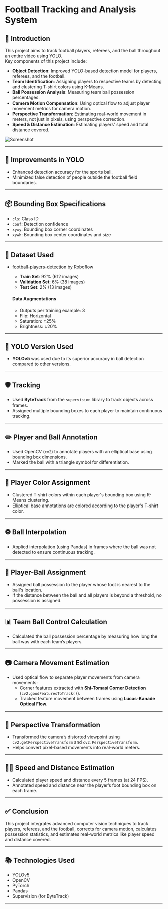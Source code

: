 # Football Tracking and Analysis System

## 🎯 Introduction
This project aims to track football players, referees, and the ball throughout an entire video using YOLO.  
Key components of this project include:
- **Object Detection**: Improved YOLO-based detection model for players, referees, and the football.
- **Team Identification**: Assigning players to respective teams by detecting and clustering T-shirt colors using K-Means.
- **Ball Possession Analysis**: Measuring team ball possession percentages.
- **Camera Motion Compensation**: Using optical flow to adjust player movement metrics for camera motion.
- **Perspective Transformation**: Estimating real-world movement in meters, not just in pixels, using perspective correction.
- **Speed & Distance Estimation**: Estimating players' speed and total distance covered.

![Screenshot](output_videos/screenshot.png)

---

## 🚀 Improvements in YOLO
- Enhanced detection accuracy for the sports ball.
- Minimized false detection of people outside the football field boundaries.

---

## 📦 Bounding Box Specifications
- `cls`: Class ID  
- `conf`: Detection confidence  
- `xyxy`: Bounding box corner coordinates  
- `xywh`: Bounding box center coordinates and size  

---

## 📁 Dataset Used 
- [football-players-detection](https://universe.roboflow.com/roboflow-jvuqo/football-players-detection-3zvbc/dataset/1) by Roboflow
  - **Train Set**: 92% (612 images)  
  - **Validation Set**: 6% (38 images)  
  - **Test Set**: 2% (13 images)  

  #### Data Augmentations
  - Outputs per training example: 3  
  - Flip: Horizontal  
  - Saturation: ±25%  
  - Brightness: ±20%  

---

## 🤖 YOLO Version Used
- **YOLOv5** was used due to its superior accuracy in ball detection compared to other versions.

---

## 🛡️ Tracking
- Used **ByteTrack** from the `supervision` library to track objects across frames.
- Assigned multiple bounding boxes to each player to maintain continuous tracking.

---

## ✏️ Player and Ball Annotation
- Used OpenCV (`cv2`) to annotate players with an elliptical base using bounding box dimensions.
- Marked the ball with a triangle symbol for differentiation.

---

## 🎨 Player Color Assignment
- Clustered T-shirt colors within each player's bounding box using K-Means clustering.
- Elliptical base annotations are colored according to the player's T-shirt color.

---

## ⚽ Ball Interpolation
- Applied interpolation (using Pandas) in frames where the ball was not detected to ensure continuous tracking.

---

## 🔎 Player-Ball Assignment
- Assigned ball possession to the player whose foot is nearest to the ball's location.
- If the distance between the ball and all players is beyond a threshold, no possession is assigned.

---

## 📊 Team Ball Control Calculation
- Calculated the ball possession percentage by measuring how long the ball was with each team’s players.

---

## 📷 Camera Movement Estimation
- Used optical flow to separate player movements from camera movements:
    - Corner features extracted with **Shi-Tomasi Corner Detection** (`cv2.goodFeaturesToTrack()`).
    - Tracked feature movement between frames using **Lucas-Kanade Optical Flow**.

---

## 🔄 Perspective Transformation
- Transformed the camera’s distorted viewpoint using `cv2.getPerspectiveTransform` and `cv2.PerspectiveTransform`.
- Helps convert pixel-based movements into real-world meters.

---

## 🏃‍♂️ Speed and Distance Estimation
- Calculated player speed and distance every 5 frames (at 24 FPS).
- Annotated speed and distance near the player’s foot bounding box on each frame.

---

## ✅ Conclusion
This project integrates advanced computer vision techniques to track players, referees, and the football, corrects for camera motion, calculates possession statistics, and estimates real-world metrics like player speed and distance covered.

---

## 📚 Technologies Used
- YOLOv5  
- OpenCV  
- PyTorch  
- Pandas  
- Supervision (for ByteTrack)  

---